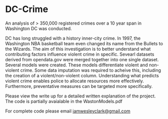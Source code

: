 # DC-Crime
An analysis of > 350,000 registered crimes over a 10 year span in Washington DC was conducted.

DC has long struggled with a history inner-city crime.  In 1997, the Washington NBA basketball team even changed its name from the Bullets to the Wizards.  The aim of this investigation is to better understand what contributing factors influence violent crime in specific.  Sevearl datasets derived from opendata.gov were merged together into one single dataset.  Several models were created.  These models differentiate violent and non-violent crime.  Some data imputation was required to acheive this, including the creation of a violent/non-violent column.  Understanding what predicts violent crime enables police to allocate resources more effectively.  Furthermore, preventative measures can be targeted more specifically.

Please view the write up for a detailed written explanation of the project.  The code is partially avaialable in the WastonModels.pdf

For complete code please email iamwesleyclark@gmail.com
